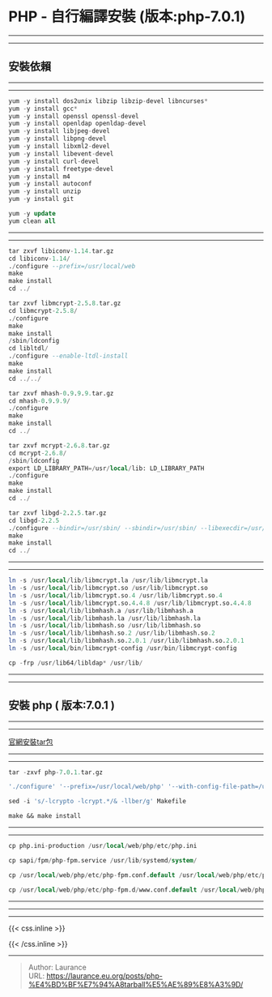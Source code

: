 # PHP - 自行編譯安裝 (版本:php-7.0.1)


***
***

**安裝依賴**
------

***
***

```sql
yum -y install dos2unix libzip libzip-devel libncurses*
yum -y install gcc*
yum -y install openssl openssl-devel
yum -y install openldap openldap-devel
yum -y install libjpeg-devel 
yum -y install libpng-devel
yum -y install libxml2-devel
yum -y install libevent-devel
yum -y install curl-devel
yum -y install freetype-devel
yum -y install m4
yum -y install autoconf
yum -y install unzip
yum -y install git 

yum -y update
yum clean all
```

***
***

```sql
tar zxvf libiconv-1.14.tar.gz
cd libiconv-1.14/
./configure --prefix=/usr/local/web
make
make install
cd ../

tar zxvf libmcrypt-2.5.8.tar.gz
cd libmcrypt-2.5.8/
./configure
make
make install
/sbin/ldconfig
cd libltdl/
./configure --enable-ltdl-install
make
make install
cd ../../

tar zxvf mhash-0.9.9.9.tar.gz
cd mhash-0.9.9.9/
./configure
make
make install
cd ../

tar zxvf mcrypt-2.6.8.tar.gz
cd mcrypt-2.6.8/
/sbin/ldconfig
export LD_LIBRARY_PATH=/usr/local/lib: LD_LIBRARY_PATH
./configure
make
make install
cd ../

tar zxvf libgd-2.2.5.tar.gz
cd libgd-2.2.5
./configure --bindir=/usr/sbin/ --sbindir=/usr/sbin/ --libexecdir=/usr/libexec --sysconfdir=/etc/ --localstatedir=/var --libdir=/usr/lib64/  --includedir=/usr/include/ --datarootdir=/usr/share --infodir=/usr/share/info --localedir=/usr/share/locale --mandir=/usr/share/man/ --docdir=/usr/share/doc/libgd
make
make install
cd ../
```

***
***

```sql
ln -s /usr/local/lib/libmcrypt.la /usr/lib/libmcrypt.la
ln -s /usr/local/lib/libmcrypt.so /usr/lib/libmcrypt.so
ln -s /usr/local/lib/libmcrypt.so.4 /usr/lib/libmcrypt.so.4
ln -s /usr/local/lib/libmcrypt.so.4.4.8 /usr/lib/libmcrypt.so.4.4.8
ln -s /usr/local/lib/libmhash.a /usr/lib/libmhash.a
ln -s /usr/local/lib/libmhash.la /usr/lib/libmhash.la
ln -s /usr/local/lib/libmhash.so /usr/lib/libmhash.so
ln -s /usr/local/lib/libmhash.so.2 /usr/lib/libmhash.so.2
ln -s /usr/local/lib/libmhash.so.2.0.1 /usr/lib/libmhash.so.2.0.1
ln -s /usr/local/bin/libmcrypt-config /usr/bin/libmcrypt-config

cp -frp /usr/lib64/libldap* /usr/lib/
```

***
***

**安裝 php ( 版本:7.0.1 )**
------

***
***

[官網安裝tar包](https://www.php.net/releases/index.php)

***
***

```sql
tar -zxvf php-7.0.1.tar.gz

'./configure' '--prefix=/usr/local/web/php' '--with-config-file-path=/usr/local/web/php/etc' '--with-mysqli' '--with-iconv-dir=/usr/local'  '--with-freetype-dir' '--with-jpeg-dir' '--with-gd' '--enable-gd-native-ttf' '--with-zlib' '--enable-libxml' '--enable-xml' '--disable-rpath' '--enable-bcmath' '--enable-shmop' '--enable-sysvsem' '--enable-inline-optimization' '--with-curl' '--enable-mbregex' '--enable-fpm' '--enable-mbstring'  '--with-openssl' '--with-mhash' '--enable-pcntl' '--enable-sockets' '--with-ldap' '--with-ldap-sasl' '--with-xmlrpc' '--enable-zip' '--enable-soap' '--enable-opcache' '--enable-ftp' '--enable-sysvshm' '--with-mcrypt' 

sed -i 's/-lcrypto -lcrypt.*/& -llber/g' Makefile

make && make install
```

***
***

```sql
cp php.ini-production /usr/local/web/php/etc/php.ini

cp sapi/fpm/php-fpm.service /usr/lib/systemd/system/

cp /usr/local/web/php/etc/php-fpm.conf.default /usr/local/web/php/etc/php-fpm.conf

cp /usr/local/web/php/etc/php-fpm.d/www.conf.default /usr/local/web/php/etc/php-fpm.d/www.conf
```

***
***

***

{{< css.inline >}}
<style>
.emojify {
	font-family: Apple Color Emoji, Segoe UI Emoji, NotoColorEmoji, Segoe UI Symbol, Android Emoji, EmojiSymbols;
	font-size: 2rem;
	vertical-align: middle;
}
@media screen and (max-width:650px) {
  .nowrap {
    display: block;
    margin: 25px 0;
  }
}
</style>
{{< /css.inline >}}


---

> Author: Laurance  
> URL: https://laurance.eu.org/posts/php-%E4%BD%BF%E7%94%A8tarball%E5%AE%89%E8%A3%9D/  

